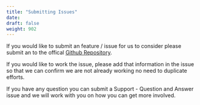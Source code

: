 ```yaml
---
title: "Submitting Issues"
date: 
draft: false
weight: 902
---
```



If you would like to submit an feature / issue for us to consider please submit an to the offical [Github Repository](ttps://github.com/CrunchyData/crunchy-containers/issues/new/choose).

If you would like to work the issue, please add that information in the issue so that we can confirm we are not already working no need to duplicate efforts.

If you have any question you can submit a Support - Question and Answer issue and we will work with you on how you can get more involved.

